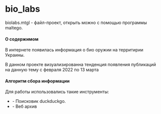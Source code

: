 # bio_labs
biolabs.mtgl - файл-проект, открыть можно с помощью программы maltego. 
<h4> О содержимом</h4>
<p> В интернете появилась информация о био оружии на территирии Украины. </p>
<p> В данном проекте визуализированна тенденция появления публикаций на данную тему с февраля 2022 по 13 марта</p>
<h4> Алгоритм сбора информации </h4>
<p> Для работы использовались такие инструменты:</p>
<ul>
<li> - Поисковик duckduckgo.</li>
<li> - Веб архив </li>
<ul>
